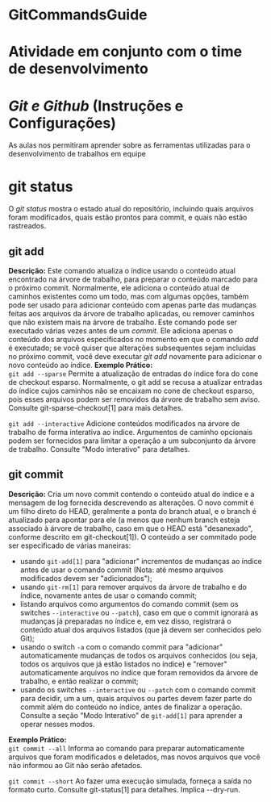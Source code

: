 # GitCommandsGuide
# Atividade em conjunto com o time de desenvolvimento

# *Git e Github* (Instruções e Configurações)
As aulas nos permitiram aprender sobre as ferramentas utilizadas para o desenvolvimento de trabalhos em equipe

# git status
O *git status* mostra o estado atual do repositório, incluindo quais arquivos foram modificados, quais estão prontos para commit, e quais não estão rastreados.

## git add
**Descrição:** Este comando atualiza o índice usando o conteúdo atual encontrado na árvore de trabalho, para preparar o conteúdo marcado para o próximo commit. 
Normalmente, ele adiciona o conteúdo atual de caminhos existentes como um todo, mas com algumas opções, também pode ser usado para adicionar conteúdo com apenas parte das mudanças feitas aos arquivos da árvore de trabalho aplicadas, ou remover caminhos que não existem mais na árvore de trabalho. Este comando pode ser executado várias vezes antes de um *commit*. Ele adiciona apenas o conteúdo dos arquivos especificados no momento em que o comando *add* é executado; 
se você quiser que alterações subsequentes sejam incluídas no próximo commit, você deve executar *git add* novamente para adicionar o novo conteúdo ao índice. 
**Exemplo Prático:**    
```git add --sparse``` Permite a atualização de entradas do índice fora do cone de checkout esparso. Normalmente, o git add se recusa a atualizar entradas do índice cujos caminhos não se encaixam no cone de checkout esparso, pois esses arquivos podem ser removidos da árvore de trabalho sem aviso. Consulte git-sparse-checkout[1] para mais detalhes.

```git add --interactive``` Adicione conteúdos modificados na árvore de trabalho de forma interativa ao índice. Argumentos de caminho opcionais podem ser fornecidos para limitar a operação a um subconjunto da árvore de trabalho. Consulte "Modo interativo" para detalhes.

## git commit
**Descrição:** Cria um novo commit contendo o conteúdo atual do índice e a mensagem de log fornecida descrevendo as alterações. O novo commit é um filho direto do HEAD, geralmente a ponta do branch atual, e o branch é atualizado para apontar para ele (a menos que nenhum branch esteja associado à árvore de trabalho, caso em que o HEAD está "desanexado", conforme descrito em git-checkout[1]).
O conteúdo a ser commitado pode ser especificado de várias maneiras:
- usando `git-add[1]` para "adicionar" incrementos de mudanças ao índice antes de usar o comando commit (Nota: até mesmo arquivos modificados devem ser "adicionados");
- usando `git-rm[1]` para remover arquivos da árvore de trabalho e do índice, novamente antes de usar o comando commit;
- listando arquivos como argumentos do comando commit (sem os switches `--interactive` ou `--patch`), caso em que o commit ignorará as mudanças já preparadas no índice e, em vez disso, registrará o conteúdo atual dos arquivos listados (que já devem ser conhecidos pelo Git);
- usando o switch `-a` com o comando commit para "adicionar" automaticamente mudanças de todos os arquivos conhecidos (ou seja, todos os arquivos que já estão listados no índice) e "remover" automaticamente arquivos no índice que foram removidos da árvore de trabalho, e então realizar o commit;
- usando os switches `--interactive` ou `--patch` com o comando commit para decidir, um a um, quais arquivos ou partes devem fazer parte do commit além do conteúdo no índice, antes de finalizar a operação. Consulte a seção "Modo Interativo" de `git-add[1]` para aprender a operar nesses modos.

**Exemplo Prático:**  
```git commit --all``` Informa ao comando para preparar automaticamente arquivos que foram modificados e deletados, mas novos arquivos que você não informou ao Git não serão afetados.
 
```git commit --short``` Ao fazer uma execução simulada, forneça a saída no formato curto. Consulte git-status[1] para detalhes. Implica --dry-run.

